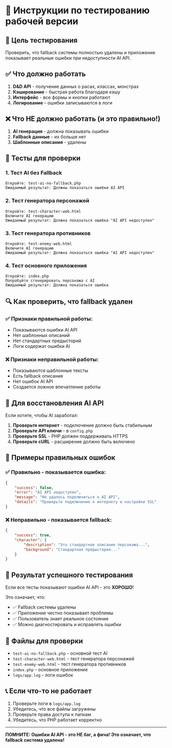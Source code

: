 # 🧪 Инструкции по тестированию рабочей версии

## 🎯 Цель тестирования

Проверить, что fallback системы полностью удалены и приложение показывает реальные ошибки при недоступности AI API.

## ✅ Что должно работать

1. **D&D API** - получение данных о расах, классах, монстрах
2. **Кэширование** - быстрая работа благодаря кэшу
3. **Интерфейс** - все формы и кнопки работают
4. **Логирование** - ошибки записываются в логи

## ❌ Что НЕ должно работать (и это правильно!)

1. **AI генерация** - должна показывать ошибки
2. **Fallback данные** - их больше нет
3. **Шаблонные описания** - удалены

## 🧪 Тесты для проверки

### 1. Тест AI без Fallback
```
Откройте: test-ai-no-fallback.php
Ожидаемый результат: Должны показаться ошибки AI API
```

### 2. Тест генератора персонажей
```
Откройте: test-character-web.html
Включите AI генерацию
Ожидаемый результат: Должна показаться ошибка "AI API недоступен"
```

### 3. Тест генератора противников
```
Откройте: test-enemy-web.html
Включите AI генерацию
Ожидаемый результат: Должна показаться ошибка "AI API недоступен"
```

### 4. Тест основного приложения
```
Откройте: index.php
Попробуйте сгенерировать персонажа с AI
Ожидаемый результат: Должна показаться ошибка
```

## 🔍 Как проверить, что fallback удален

### ✅ Признаки правильной работы:
- Показываются ошибки AI API
- Нет шаблонных описаний
- Нет стандартных предысторий
- Логи содержат ошибки AI

### ❌ Признаки неправильной работы:
- Показываются шаблонные тексты
- Есть fallback описания
- Нет ошибок AI API
- Создается ложное впечатление работы

## 🚀 Для восстановления AI API

Если хотите, чтобы AI заработал:

1. **Проверьте интернет** - подключение должно быть стабильным
2. **Проверьте API ключи** - в `config.php`
3. **Проверьте SSL** - PHP должен поддерживать HTTPS
4. **Проверьте cURL** - расширение должно быть включено

## 📝 Примеры правильных ошибок

### ✅ Правильно - показывается ошибка:
```json
{
    "success": false,
    "error": "AI API недоступен",
    "message": "Не удалось подключиться к AI API",
    "details": "Проверьте подключение к интернету и настройки SSL"
}
```

### ❌ Неправильно - показывается fallback:
```json
{
    "success": true,
    "character": {
        "description": "Это стандартное описание персонажа...",
        "background": "Стандартная предыстория..."
    }
}
```

## 🎉 Результат успешного тестирования

Если все тесты показывают ошибки AI API - это **ХОРОШО**! 

Это означает, что:
- ✅ Fallback системы удалены
- ✅ Приложение честно показывает проблемы
- ✅ Пользователь знает реальное состояние
- ✅ Можно диагностировать и исправлять ошибки

## 🔧 Файлы для проверки

- `test-ai-no-fallback.php` - основной тест AI
- `test-character-web.html` - тест генератора персонажей
- `test-enemy-web.html` - тест генератора противников
- `index.php` - основное приложение
- `logs/app.log` - логи ошибок

## 📞 Если что-то не работает

1. Проверьте логи в `logs/app.log`
2. Убедитесь, что все файлы загружены
3. Проверьте права доступа к папкам
4. Убедитесь, что PHP работает корректно

---

**ПОМНИТЕ: Ошибки AI API - это НЕ баг, а фича! Это означает, что fallback система удалена!**
